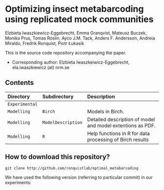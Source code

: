 # Optimizing insect metabarcoding using replicated mock communities

Elzbieta Iwaszkiewicz-Eggebrecht, Emma Granqvist, Mateusz Buczek, Monika Prus, Tomas Roslin, Ayco J.M. Tack, Anders F. Andersson, Andreia Miraldo, Fredrik Ronquist, Piotr Łukasik

This is the source code repository accompanying the paper.

  * Corresponding author: Elzbieta Iwaszkeiwicz-Eggebrecht, ela.iwaszkiewicz (at) nrm.se

## Contents

| Directory |  Subdirectory | Description                        |
|:----------|:----------|:----------------------------------------|
| `Experimental` |             |
| `Modelling`    | `Birch`    | Models in Birch. |
| `Modelling`    | `ModelDescription`    | Detailed description of model and model extentions as PDF.  |
| `Modelling`    | `R`    | Help functions in R for data processing of Birch results |

## How to download this repository?

```
git clone http://github.com/ronquistlab/optimal_metabarcoding
```
We have used the following version (referring to particular commit) in our experiments: 







